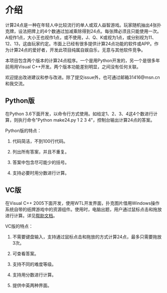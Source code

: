 # 介绍

计算24点是一种在年轻人中比较流行的单人或双人益智游戏。玩家随机抽出4张扑克牌，设法把牌上的4个数通过加减乘除得到24点。每张牌必须且只能使用一次。A视作1点，大小王也视作1点，或不使用，J、Q、K或视为1点，或分别视为11、12、13，这由玩家约定。市面上已经有很多提供计算24点功能的软件或APP。作为计算24点的爱好者，开发此项目纯属自娱自乐，无意与其他软件竞争。

本项目包含两个版本的计算24点程序。一个是用Python开发的，另一个是很多年前用用Visual
C++开发。两个版本功能差别明显，之间没有任何关联。

欢迎提出改进建议和参与改进。除了提交issue外，也可通过邮箱31416\@msn.cn和我交流。

## Python版

在Python
3.6下面开发，以命令行方式使用。如给定1、2、3、4这4个数进行计算，则执行命令"Python make24.py 1 2 3 4"，控制台输出计算24点的答案。

Python版的特点：

1. 代码简洁，不到100行代码。

2. 列出所有答案，并且不重复。

3. 答案中包含尽可能少的括号。

4. 支持必要时用分数进行计算。

## VC版

在Visual C++
2005下面开发，使用WTL开发界面，扑克图片借用Windows操作系统自带的纸牌游戏中的资源组件。使用时，电脑出题，用户通过鼠标点击和拖放进行计算。详见[帮助文档](vc/help_cn.md)。

VC版的特点：

1. 不需要键盘输入，支持通过鼠标点击和拖放的方式计算24点，最多只需要拖放3次。

2. 可查看答案。

3. 支持不同的难度等级。

4. 支持用分数进行计算。

5. 提供中英两种界面。
